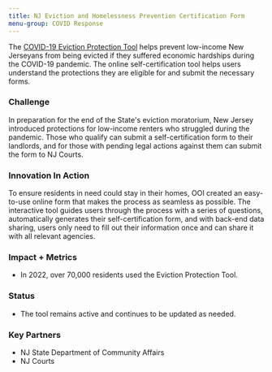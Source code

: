 ```yaml
---
title: NJ Eviction and Homelessness Prevention Certification Form
menu-group: COVID Response
---
```


The [COVID-19 Eviction Protection Tool](https://covid19.nj.gov/pages/renter) helps prevent low-income New Jerseyans from being evicted if they suffered economic hardships during the COVID-19 pandemic. The online self-certification tool helps users understand the protections they are eligible for and submit the necessary forms. 

### Challenge

In preparation for the end of the State's eviction moratorium, New Jersey introduced protections for low-income renters who struggled during the pandemic. Those who qualify can submit a self-certification form to their landlords, and for those with pending legal actions against them can submit the form to NJ Courts.

### Innovation In Action

To ensure residents in need could stay in their homes, OOI created an easy-to-use online form that makes the process as seamless as possible. The interactive tool guides users through the process with a series of questions, automatically generates their self-certification form, and with back-end data sharing, users only need to fill out their information once and can share it with all relevant agencies.

### Impact + Metrics

-   In 2022, over 70,000 residents used the Eviction Protection Tool.

### Status

-   The tool remains active and continues to be updated as needed.

### Key Partners

-   NJ State Department of Community Affairs
-   NJ Courts
